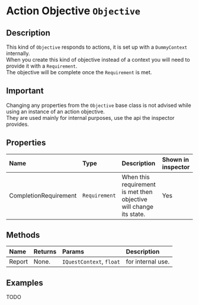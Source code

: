 # Action Objective <span class='jdl-questsystem-objectives-objective'>`Objective`</span>
## Description
This kind of <span class='jdl-questsystem-objectives-objective'>`Objective`</span> responds to actions, it is set up with a <span class='jdl-questsystem-models-dummycontext'>`DummyContext`</span> internally.<br>
When you create this kind of objective instead of a context you will need to provide it with a <span class='jdl-questsystem-models-requirement'>`Requirement`</span>.<br>
The objective will be complete once the <span class='jdl-questsystem-models-requirement'>`Requirement`</span> is met.

<div class='alert'>

## Important
Changing any properties from the <span class='jdl-questsystem-objectives-objective'>`Objective`</span> base class is not advised while using an instance of an action objective.<br>
They are used mainly for internal purposes, use the api the inspector provides.

</div>

## Properties
<div class="public-properties-table">

| Name | Type | Description | Shown in inspector
|:--- |:---|:--- | :--- |
| CompletionRequirement | <span class='jdl-questsystem-models-requirement'>`Requirement`</span> | When this requirement is met then objective will change its state. | Yes |

</div>

## Methods

| Name | Returns | Params | Description
|:--- |:---|:--- |:--- |
| Report | None. | <span class='jdl-questsystem-questcontexts-questcontext'>`IQuestContext`</span>, `float` | for internal use. |

## Examples
TODO
